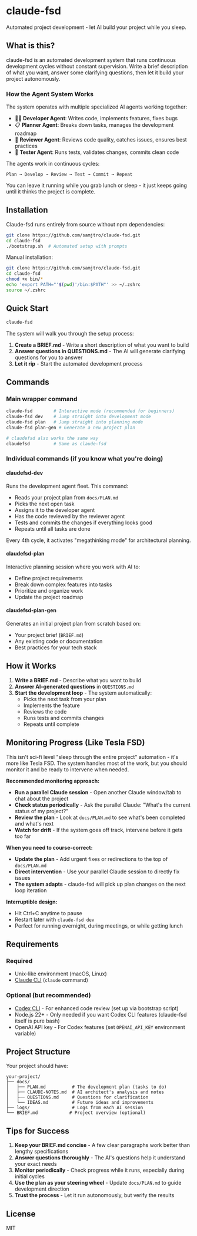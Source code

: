 # claude-fsd

Automated project development - let AI build your project while you sleep.

## What is this?

claude-fsd is an automated development system that runs continuous development cycles without constant supervision. Write a brief description of what you want, answer some clarifying questions, then let it build your project autonomously.

### How the Agent System Works

The system operates with multiple specialized AI agents working together:

- 🧑‍💻 **Developer Agent**: Writes code, implements features, fixes bugs
- 📋 **Planner Agent**: Breaks down tasks, manages the development roadmap  
- 👀 **Reviewer Agent**: Reviews code quality, catches issues, ensures best practices
- 🧪 **Tester Agent**: Runs tests, validates changes, commits clean code

The agents work in continuous cycles:
```
Plan → Develop → Review → Test → Commit → Repeat
```

You can leave it running while you grab lunch or sleep - it just keeps going until it thinks the project is complete.

## Installation

Claude-fsd runs entirely from source without npm dependencies:

```bash
git clone https://github.com/samjtro/claude-fsd.git
cd claude-fsd
./bootstrap.sh  # Automated setup with prompts
```

Manual installation:
```bash
git clone https://github.com/samjtro/claude-fsd.git
cd claude-fsd
chmod +x bin/*
echo 'export PATH="'$(pwd)'/bin:$PATH"' >> ~/.zshrc
source ~/.zshrc
```

## Quick Start

```bash
claude-fsd
```

The system will walk you through the setup process:

1. **Create a BRIEF.md** - Write a short description of what you want to build
2. **Answer questions in QUESTIONS.md** - The AI will generate clarifying questions for you to answer
3. **Let it rip** - Start the automated development process

## Commands

### Main wrapper command
```bash
claude-fsd        # Interactive mode (recommended for beginners)
claude-fsd dev    # Jump straight into development mode
claude-fsd plan   # Jump straight into planning mode
claude-fsd plan-gen # Generate a new project plan

# claudefsd also works the same way
claudefsd         # Same as claude-fsd
```

### Individual commands (if you know what you're doing)

#### claudefsd-dev
Runs the development agent fleet. This command:
- Reads your project plan from `docs/PLAN.md`
- Picks the next open task
- Assigns it to the developer agent
- Has the code reviewed by the reviewer agent
- Tests and commits the changes if everything looks good
- Repeats until all tasks are done

Every 4th cycle, it activates "megathinking mode" for architectural planning.

#### claudefsd-plan
Interactive planning session where you work with AI to:
- Define project requirements
- Break down complex features into tasks
- Prioritize and organize work
- Update the project roadmap

#### claudefsd-plan-gen
Generates an initial project plan from scratch based on:
- Your project brief (`BRIEF.md`)
- Any existing code or documentation
- Best practices for your tech stack

## How it Works

1. **Write a BRIEF.md** - Describe what you want to build
2. **Answer AI-generated questions** in `QUESTIONS.md` 
3. **Start the development loop** - The system automatically:
   - Picks the next task from your plan
   - Implements the feature
   - Reviews the code
   - Runs tests and commits changes
   - Repeats until complete

## Monitoring Progress (Like Tesla FSD)

This isn't sci-fi level "sleep through the entire project" automation - it's more like Tesla FSD. The system handles most of the work, but you should monitor it and be ready to intervene when needed.

**Recommended monitoring approach:**
- **Run a parallel Claude session** - Open another Claude window/tab to chat about the project
- **Check status periodically** - Ask the parallel Claude: "What's the current status of my project?"
- **Review the plan** - Look at `docs/PLAN.md` to see what's been completed and what's next
- **Watch for drift** - If the system goes off track, intervene before it gets too far

**When you need to course-correct:**
- **Update the plan** - Add urgent fixes or redirections to the top of `docs/PLAN.md`
- **Direct intervention** - Use your parallel Claude session to directly fix issues
- **The system adapts** - claude-fsd will pick up plan changes on the next loop iteration

**Interruptible design:**
- Hit Ctrl+C anytime to pause
- Restart later with `claude-fsd dev`
- Perfect for running overnight, during meetings, or while getting lunch

## Requirements

### Required
- Unix-like environment (macOS, Linux)
- [Claude CLI](https://docs.anthropic.com/en/docs/claude-code) (`claude` command)

### Optional (but recommended)
- [Codex CLI](https://github.com/openai/codex) - For enhanced code review (set up via bootstrap script)
- Node.js 22+ - Only needed if you want Codex CLI features (claude-fsd itself is pure bash)
- OpenAI API key - For Codex features (set `OPENAI_API_KEY` environment variable)

## Project Structure

Your project should have:
```
your-project/
├── docs/
│   ├── PLAN.md          # The development plan (tasks to do)
│   ├── CLAUDE-NOTES.md  # AI architect's analysis and notes
│   ├── QUESTIONS.md     # Questions for clarification
│   └── IDEAS.md         # Future ideas and improvements
├── logs/                # Logs from each AI session
└── BRIEF.md            # Project overview (optional)
```

## Tips for Success

1. **Keep your BRIEF.md concise** - A few clear paragraphs work better than lengthy specifications
2. **Answer questions thoroughly** - The AI's questions help it understand your exact needs
3. **Monitor periodically** - Check progress while it runs, especially during initial cycles
4. **Use the plan as your steering wheel** - Update `docs/PLAN.md` to guide development direction
5. **Trust the process** - Let it run autonomously, but verify the results


## License

MIT
